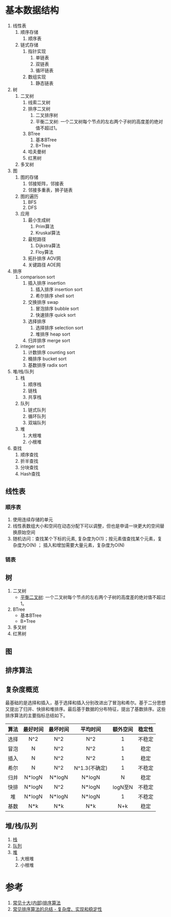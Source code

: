 # 基本数据结构

1. 线性表
   1. 顺序存储
      1. 顺序表
   2. 链式存储
      1. 指针实现
         1. 单链表
         2. 双链表
         3. 循环链表
      2. 数组实现
         1. 静态链表   
2. 树
   1. 二叉树
      1. 线索二叉树
      2. 排序二叉树
         1. 二叉排序树
         2. 平衡二叉树: 一个二叉树每个节点的左右两个子树的高度差的绝对值不超过1。
      3. BTree
         1. 基本BTree 
         2. B+Tree
      4. 哈夫曼树
      5. 红黑树
   2. 多叉树
3. 图
   1. 图的存储
      1. 邻接矩阵，邻接表
      2. 邻接多重表，狮子链表
   2. 图的遍历
      1. BFS
      2. DFS
   3. 应用
      1. 最小生成树
         1. Prim算法
         2. Kruskal算法
      2. 最短路径
         1. Dijkstra算法
         2. Floy算法
      3. 拓扑排序 AOV网
      4. 关键路径 AOE网
4. 排序
    1. comparison sort
        1. 插入排序 insertion
            1. 插入排序 insertion sort
            2. 希尔排序 shell sort
        2. 交换排序 swap
            1. 冒泡排序 bubble sort
            2. 快速排序 quick sort
        3. 选择排序
            1. 选择排序 selection sort
            2. 堆排序 heap sort
        4. 归并排序 merge sort
    2. integer sort
        1. 计数排序 counting sort
        2. 桶排序 bucket sort
        3. 基数排序 radix sort
5. 堆/栈/队列
   1. 栈
      1. 顺序栈
      2. 链栈
      3. 共享栈
   2. 队列
      1. 链式队列
      2. 循环队列
      3. 双端队列
   3. 堆
       1. 大根堆
       2. 小根堆
6. 查找
   1. 顺序查找
   2. 折半查找
   3. 分块查找
   4. Hash查找

## 线性表

### 顺序表

1. 使用连续存储的单元
2. 线性表数组大小和空间在动态分配下可以调整，但也是申请一块更大的空间替换原始空间
3. 随机访问：查找某个下标的元素, 复杂度为O(1)；按元素值查找某个元素，复杂度为O(N) ； 插入和增加需要大量元素，复杂度为O(N)

### 链表


## 树

1. 二叉树
    * [平衡二叉树](tree/bitree/link/balanced/BalancedTree.java): 一个二叉树每个节点的左右两个子树的高度差的绝对值不超过1。
2. BTree
    * 基本BTree 
    * B+Tree
3. 多叉树
4. 红黑树

## 图


## 排序算法


## 复杂度概览

最基础的是选择和插入，基于选择和插入分别改进出了冒泡和希尔。基于二分思想又提出了归并、快排和堆排序。最后基于数据的分布特征，提出了基数排序。这些排序算法的主要指标总结如下。

| 算法 | 最好时间 | 最坏时间 |   平均时间    | 额外空间 | 稳定性 |
| :--: | :------: | :------: | :-----------: | :------: | :----: |
| 选择 |   N^2    |   N^2    |      N^2      |    1     | 不稳定 |
| 冒泡 |    N     |   N^2    |      N^2      |    1     |  稳定  |
| 插入 |    N     |   N^2    |      N^2      |    1     |  稳定  |
| 希尔 |    N     |   N^2    | N^1.3(不确定) |    1     | 不稳定 |
| 归并 |  N*logN  |  N*logN  |    N*logN     |    N     |  稳定  |
| 快排 |  N*logN  |   N^2    |    N*logN     | logN至N  | 不稳定 |
|  堆  |  N*logN  |  N*logN  |    N*logN     |    1     | 不稳定 |
| 基数 |   N*k    |   N*k    |      N*k      |   N+k    |  稳定  |


## 堆/栈/队列

1. [栈](../../src/main/dev/algorithm/stack)
1. [队列](queue)
1. [堆](../../src/main/dev/algorithm/heap)
    1. 大根堆
    2. 小根堆

# 参考  <!-- {docsify-ignore} -->

1. [常见十大(内部)排序算法](https://blog.csdn.net/real_lisa/article/details/82685407)
1. [常见排序算法的总结 - 复杂度、实现和稳定性](https://www.jianshu.com/p/916b15eae350)